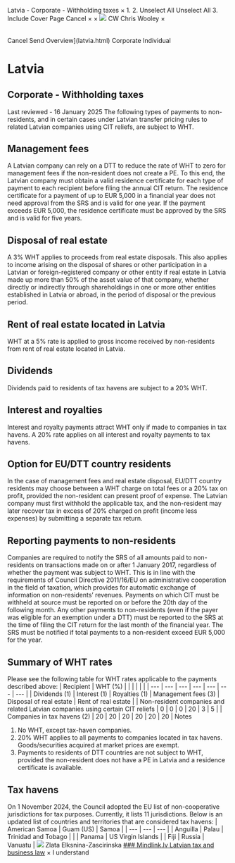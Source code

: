 Latvia - Corporate - Withholding taxes
×
1.
2.
Unselect All
Unselect All
3.
Include Cover Page
Cancel
×
×
![](-/media/world-wide-tax-summaries/attachments/global---chris-wooley.ashx%3Frev=ac5e5f3223b34096b1afc2a6009c7320&revision=ac5e5f32-23b3-4096-b1af-c2a6009c7320&hash=859B7ADC84DC2CBEC9760E9E6EE7DE6D0A8BFCDF)
CW
Chris Wooley
×
######
Cancel
Send
Overview](latvia.html)
Corporate
Individual
# Latvia
## Corporate - Withholding taxes
Last reviewed - 16 January 2025
The following types of payments to non-residents, and in certain cases under Latvian transfer pricing rules to related Latvian companies using CIT reliefs, are subject to WHT.
## Management fees
A Latvian company can rely on a DTT to reduce the rate of WHT to zero for management fees if the non-resident does not create a PE. To this end, the Latvian company must obtain a valid residence certificate for each type of payment to each recipient before filing the annual CIT return. The residence certificate for a payment of up to EUR 5,000 in a financial year does not need approval from the SRS and is valid for one year. If the payment exceeds EUR 5,000, the residence certificate must be approved by the SRS and is valid for five years.
## Disposal of real estate
A 3% WHT applies to proceeds from real estate disposals. This also applies to income arising on the disposal of shares or other participation in a Latvian or foreign-registered company or other entity if real estate in Latvia made up more than 50% of the asset value of that company, whether directly or indirectly through shareholdings in one or more other entities established in Latvia or abroad, in the period of disposal or the previous period.
## Rent of real estate located in Latvia
WHT at a 5% rate is applied to gross income received by non-residents from rent of real estate located in Latvia.
## Dividends
Dividends paid to residents of tax havens are subject to a 20% WHT.
## Interest and royalties
Interest and royalty payments attract WHT only if made to companies in tax havens. A 20% rate applies on all interest and royalty payments to tax havens.
## Option for EU/DTT country residents
In the case of management fees and real estate disposal, EU/DTT country residents may choose between a WHT charge on total fees or a 20% tax on profit, provided the non-resident can present proof of expense. The Latvian company must first withhold the applicable tax, and the non-resident may later recover tax in excess of 20% charged on profit (income less expenses) by submitting a separate tax return.
## Reporting payments to non-residents
Companies are required to notify the SRS of all amounts paid to non-residents on transactions made on or after 1 January 2017, regardless of whether the payment was subject to WHT. This is in line with the requirements of Council Directive 2011/16/EU on administrative cooperation in the field of taxation, which provides for automatic exchange of information on non-residents’ revenues.
Payments on which CIT must be withheld at source must be reported on or before the 20th day of the following month.
Any other payments to non-residents (even if the payer was eligible for an exemption under a DTT) must be reported to the SRS at the time of filing the CIT return for the last month of the financial year. The SRS must be notified if total payments to a non-resident exceed EUR 5,000 for the year.
## Summary of WHT rates
Please see the following table for WHT rates applicable to the payments described above:
| Recipient | WHT (%) | | | | | |
| --- | --- | --- | --- | --- | --- | --- |
| Dividends (1) | Interest (1) | Royalties (1) | Management fees (3) | Disposal of real estate | Rent of real estate |
| Non-resident companies and related Latvian companies using certain CIT reliefs | 0 | 0 | 0 | 20 | 3 | 5 |
| Companies in tax havens (2) | 20 | 20 | 20 | 20 | 20 | 20 |
Notes
1. No WHT, except tax-haven companies.
2. 20% WHT applies to all payments to companies located in tax havens. Goods/securities acquired at market prices are exempt.
3. Payments to residents of DTT countries are not subject to WHT, provided the non-resident does not have a PE in Latvia and a residence certificate is available.
## Tax havens
On 1 November 2024, the Council adopted the EU list of non-cooperative jurisdictions for tax purposes. Currently, it lists 11 jurisdictions.
Below is an updated list of countries and territories that are considered tax havens:
| American Samoa | Guam (US) | Samoa |
| --- | --- | --- |
| Anguilla | Palau | Trinidad and Tobago |
|  | Panama | US Virgin Islands |
| Fiji | Russia | Vanuatu |
![](-/media/world-wide-tax-summaries/attachments/latvia---zlata_elksnina-zascirinska.ashx%3Frev=19e242eccd9c44bfaffa896f3d56be2d&revision=19e242ec-cd9c-44bf-affa-896f3d56be2d&hash=25E19670B1F07ACF0BE6589A63496CC9B2A68B71)
Zlata Elksnina-Zascirinska
[### Mindlink.lv
Latvian tax and business law](http://www.nodoklis.lv/en/)
×
I understand